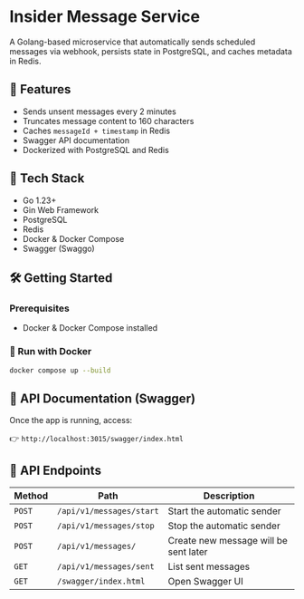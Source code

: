 # Insider Message Service

A Golang-based microservice that automatically sends scheduled messages via webhook, persists state in PostgreSQL, and caches metadata in Redis.

## 🚀 Features

- Sends unsent messages every 2 minutes
- Truncates message content to 160 characters
- Caches `messageId + timestamp` in Redis
- Swagger API documentation
- Dockerized with PostgreSQL and Redis

## 🧰 Tech Stack

- Go 1.23+
- Gin Web Framework
- PostgreSQL
- Redis
- Docker & Docker Compose
- Swagger (Swaggo)

## 🛠 Getting Started

### Prerequisites

- Docker & Docker Compose installed

### 🚀 Run with Docker

```bash
docker compose up --build

```

## 📘 API Documentation (Swagger)

Once the app is running, access:

👉 `http://localhost:3015/swagger/index.html`

## 📡 API Endpoints

| Method | Path                       | Description                           |
|--------|----------------------------|---------------------------------------|
| `POST` | `/api/v1/messages/start`   | Start the automatic sender            |
| `POST` | `/api/v1/messages/stop`    | Stop the automatic sender             |
| `POST` | `/api/v1/messages/`        | Create new message will be sent later |
| `GET`  | `/api/v1/messages/sent`    | List sent messages                    |
| `GET`  | `/swagger/index.html`      | Open Swagger UI                       |
